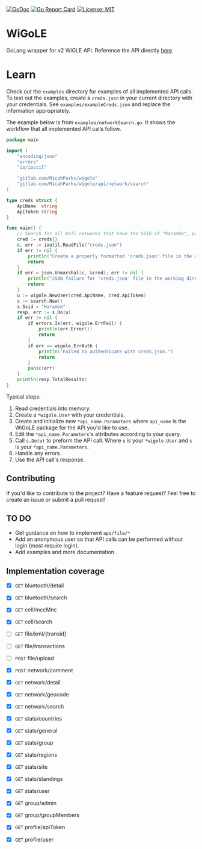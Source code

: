 [![GoDoc](https://godoc.org/gitlab.com/MicahParks/wigole?status.svg)](https://godoc.org/gitlab.com/MicahParks/wigole) [![Go Report Card](https://goreportcard.com/badge/gitlab.com/MicahParks/wigole)](https://goreportcard.com/report/gitlab.com/MicahParks/wigole) [![License: MIT](https://img.shields.io/badge/License-MIT-blue.svg)](https://opensource.org/licenses/MIT)
# WiGoLE

GoLang wrapper for v2 WiGLE API. Reference the API directly [here](https://api.wigle.net/swagger).

# Learn
Check out the `examples` directory for examples of all implemented API calls. To test out the examples, create a
`creds.json` in your current directory with your credentials. See `examples/exampleCreds.json` and replace the
information appropriately. 

The example below is from `examples/networkSearch.go`. It shows the workflow that all implemented API calls follow.
```go
package main

import (
	"encoding/json"
	"errors"
	"io/ioutil"

	"gitlab.com/MicahParks/wigole"
	"gitlab.com/MicahParks/wigole/api/network/search"
)

type creds struct {
	ApiName  string
	ApiToken string
}

func main() {
	// Search for all Wifi networks that have the SSID of "Harambe", print the number of results.
	cred := creds{}
	c, err := ioutil.ReadFile("creds.json")
	if err != nil {
		println("Create a properly formatted 'creds.json' file in the working directory.")
		return
	}
	if err = json.Unmarshal(c, &cred); err != nil {
		println("JSON failure for 'creds.json' file in the working directory.")
		return
	}
	u := wigole.NewUser(cred.ApiName, cred.ApiToken)
	s := search.New()
	s.Ssid = "Harambe"
	resp, err := s.Do(u)
	if err != nil {
		if errors.Is(err, wigole.ErrFail) {
			println(err.Error())
			return
		}
		if err == wigole.ErrAuth {
			println("Failed to authenticate with creds.json.")
			return
		}
		panic(err)
	}
	println(resp.TotalResults)
}
```

Typical steps:
1. Read credentials into memory.
2. Create a `*wigole.User` with your credentials.
3. Create and initialize new `*api_name.Parameters` where `api_name` is the WiGoLE package for the API you'd like to
use.
4. Edit the `*api_name.Parameters`'s attributes according to your query.
5. Call `s.Do(u)` to preform the API call. Where `u` is your `*wigole.User` and `s` is your `*api_name.Parameters`.
6. Handle any errors.
7. Use the API call's response.

## Contributing
If you'd like to contribute to the project? Have a feature request? Feel free to create an issue or submit a pull
request!


## TO DO
* Get guidance on how to implement `api/file/*`
* Add an anonymous user so that API calls can be performed without login (most require login).
* Add examples and more documentation.

## Implementation coverage
- [x] `GET` bluetooth/detail
- [x] `GET` bluetooth/search
- [x] `GET` cell/mccMnc
- [x] `GET` cell/search
- [ ] `GET` file/kml/{transid}
- [ ] `GET` file/transactions
- [ ] `POST` file/upload
- [x] `POST` network/comment
- [x] `GET` network/detail
- [x] `GET` network/geocode
- [x] `GET` network/search
- [x] `GET` stats/countries
- [x] `GET` stats/general
- [x] `GET` stats/group
- [x] `GET` stats/regions
- [x] `GET` stats/site
- [x] `GET` stats/standings
- [x] `GET` stats/user
- [x] `GET` group/admin
- [x] `GET` group/groupMembers
- [x] `GET` profile/apiToken
- [x] `GET` profile/user
 

